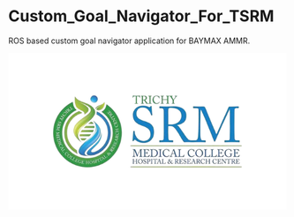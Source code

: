 # Custom_Goal_Navigator_For_TSRM
ROS based custom goal navigator application for BAYMAX AMMR.

<img src="CUSTOM_GOAL_NAVIGATOR/Assets/TSRM.png">
